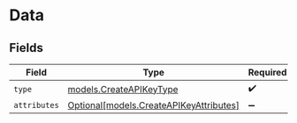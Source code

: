 # Data


## Fields

| Field                                                                          | Type                                                                           | Required                                                                       | Description                                                                    |
| ------------------------------------------------------------------------------ | ------------------------------------------------------------------------------ | ------------------------------------------------------------------------------ | ------------------------------------------------------------------------------ |
| `type`                                                                         | [models.CreateAPIKeyType](../models/createapikeytype.md)                       | :heavy_check_mark:                                                             | N/A                                                                            |
| `attributes`                                                                   | [Optional[models.CreateAPIKeyAttributes]](../models/createapikeyattributes.md) | :heavy_minus_sign:                                                             | N/A                                                                            |